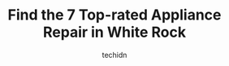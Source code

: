 ---
layout: ampstory
image: https://i0.wp.com/www.auto.or.id/wp-content/uploads/2023/06/stuart-plumbing-and-heating-ltd-0-white-rock-1686327133.jpeg?resize=640,853
author: techidn
featured: false
description: White Rock, British Columbia, Canada is a haven for Appliance Repair enthusiasts, boasting an impressive array of 7 top-notch establishments. Whether youre a seasoned connoisseur or simply 
title: Find the 7 Top-rated Appliance Repair in White Rock
cover:
   title: Find the 7 Top-rated Appliance Repair in White Rock
   subtitle: AUTO.OR.ID
   background: https://www.auto.or.id/wp-content/uploads/2023/06/stuart-plumbing-and-heating-ltd-0-white-rock-1686327133.jpeg

pages: 
 - layout: thirds
   top: <h1>#1 Unimaster Appliances & Food Equipment Services Inc</h1>
   bottom: "<p>Alex is very nice & very helpful in helping me  with pricing. Appliances repairs, in general, are quite expensive but Alex does help me  with any way he could which I do </p>"
   background: https://www.auto.or.id/wp-content/uploads/2023/06/stuart-plumbing-and-heating-ltd-1-white-rock-1686327135.jpeg
   backgroundblur: true
 - layout: thirds
   top: <h1>#2 SAME DAY SERVICE Newtech Appliance Repair & Refrigeration</h1>
   bottom: "<p>2425 Dawes Hill Rd, Coquitlam, BC V3K 6T2, Canada</p>"
   background: https://www.auto.or.id/wp-content/uploads/2023/06/stuart-plumbing-and-heating-ltd-2-white-rock-1686327136.jpeg
   cta:
      link: https://www.auto.or.id/find-the-7-top-rated-appliance-repair-in-white-rock/
      text: Find the 7 Top-rated Appliance Repair in White Rock
 - layout: thirds
   top: <h1>#3 KMR/Brookswood Appliance</h1>
   bottom: "<p>20701 Langley Bypass #6, Langley, BC V3A 5E8, Canada</p>"
   background: https://images.unsplash.com/photo-1653047256226-5abbfa82f1d7?ixlib=rb-4.0.3&ixid=MnwxMjA3fDB8MHxwaG90by1wYWdlfHx8fGVufDB8fHx8&auto=format&fit=crop&w=640&h=853&q=80
   cta:
      link: https://www.auto.or.id/find-the-7-top-rated-appliance-repair-in-white-rock/
      text: Find the 7 Top-rated Appliance Repair in White Rock
 - layout: thirds
   top: <h1>#4 Eco Appliance Repair</h1>
   bottom: "<p>18932 54 Ave, Surrey, BC V3S 2K2, Canada</p>"
   background: https://images.unsplash.com/photo-1596209716749-aee52a95737c?ixlib=rb-4.0.3&ixid=MnwxMjA3fDB8MHxwaG90by1wYWdlfHx8fGVufDB8fHx8&auto=format&fit=crop&w=640&h=853&q=80
   cta:
      link: https://www.auto.or.id/find-the-7-top-rated-appliance-repair-in-white-rock/
      text: Find the 7 Top-rated Appliance Repair in White Rock
 - layout: thirds
   top: <h1>#5 Bens Appliances</h1>
   bottom: "<p>13664 104 Ave, Surrey, BC V3T 1W2, Canada</p>"
   background: https://images.unsplash.com/photo-1577696467903-bee9f5ee9fe9?ixlib=rb-4.0.3&ixid=MnwxMjA3fDB8MHxwaG90by1wYWdlfHx8fGVufDB8fHx8&auto=format&fit=crop&w=640&h=853&q=80
   cta:
      link: https://www.auto.or.id/find-the-7-top-rated-appliance-repair-in-white-rock/
      text: Find the 7 Top-rated Appliance Repair in White Rock
 - layout: thirds
   top: <h1>#6 Stuart Plumbing and Heating Ltd.</h1>
   bottom: "<p>13792 Malabar Ave, White Rock, BC V4B 2X9, Canada</p>"
   background: https://images.unsplash.com/photo-1639928844164-e530cf328bff?ixlib=rb-4.0.3&ixid=MnwxMjA3fDB8MHxwaG90by1wYWdlfHx8fGVufDB8fHx8&auto=format&fit=crop&w=640&h=853&q=80
   cta:
      link: https://www.auto.or.id/find-the-7-top-rated-appliance-repair-in-white-rock/
      text: Find the 7 Top-rated Appliance Repair in White Rock
 - layout: thirds
   top: <h1>#7 Harrys Appliance Service</h1>
   bottom: "<p>20954 48 Ave, Langley, BC V3A 3M1, Canada</p>"
   background: https://images.unsplash.com/photo-1571224237891-bfb45fcf0920?ixlib=rb-4.0.3&ixid=MnwxMjA3fDB8MHxwaG90by1wYWdlfHx8fGVufDB8fHx8&auto=format&fit=crop&w=640&h=853&q=80
   cta:
      link: https://www.auto.or.id/find-the-7-top-rated-appliance-repair-in-white-rock/
      text: Find the 7 Top-rated Appliance Repair in White Rock
 - layout: thirds
   middle: Continue reading...
   background: https://images.unsplash.com/photo-1474015977340-64a93f54a9f5?ixlib=rb-4.0.3&ixid=MnwxMjA3fDB8MHxwaG90by1wYWdlfHx8fGVufDB8fHx8&auto=format&fit=crop&w=640&h=853&q=80
   cta:
      link: https://www.auto.or.id/find-the-7-top-rated-appliance-repair-in-white-rock/
      text: Find the 7 Top-rated Appliance Repair in White Rock

---
